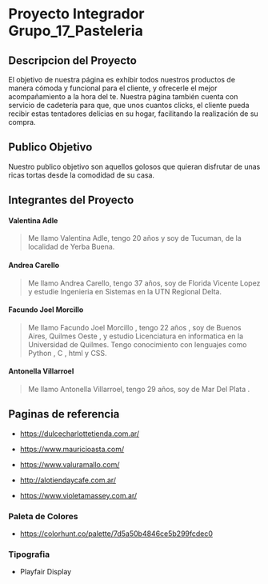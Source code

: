 # Proyecto Integrador Grupo_17_Pasteleria #       
## Descripcion del Proyecto ##
El objetivo de nuestra página es exhibir todos nuestros productos de manera cómoda y funcional para el cliente, y ofrecerle el mejor acompañamiento a la hora del te. Nuestra página también cuenta con servicio de cadetería para que, que unos cuantos clicks, el cliente pueda recibir estas tentadores delicias en su hogar, facilitando la realización de su compra.
 
## Publico Objetivo ##
Nuestro publico objetivo son aquellos golosos que quieran disfrutar de unas ricas tortas desde la comodidad de su casa.

## Integrantes del Proyecto ##
#### Valentina Adle ####
> Me llamo Valentina Adle, tengo 20 años y soy de Tucuman, de la localidad de Yerba Buena.
#### Andrea Carello ####
> Me llamo Andrea Carello, tengo 37 años, soy de Florida Vicente Lopez y estudie Ingenieria en Sistemas en la UTN Regional Delta.
#### Facundo Joel Morcillo ####
> Me llamo Facundo Joel Morcillo , tengo 22 años , soy de Buenos Aires,  Quilmes Oeste , y estudio
Licenciatura en informatica en la Universidad de Quilmes. Tengo conocimiento con lenguajes como Python , C , html y CSS.
#### Antonella Villarroel ####
> Me llamo Antonella Villarroel, tengo 29 años, soy de Mar Del Plata .

## Paginas de referencia ##

- https://dulcecharlottetienda.com.ar/

- https://www.mauricioasta.com/

- https://www.valuramallo.com/

- http://alotiendaycafe.com.ar/

- https://www.violetamassey.com.ar/

### Paleta de Colores ###

- https://colorhunt.co/palette/7d5a50b4846ce5b299fcdec0

### Tipografia ###

- Playfair Display
